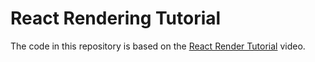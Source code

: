 # React Rendering Tutorial

The code in this repository is based on the
[React Render Tutorial](https://youtu.be/OQYsHvEq7nE)
video.

